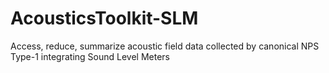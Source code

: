 # AcousticsToolkit-SLM
Access, reduce, summarize acoustic field data collected by canonical NPS Type-1 integrating Sound Level Meters
